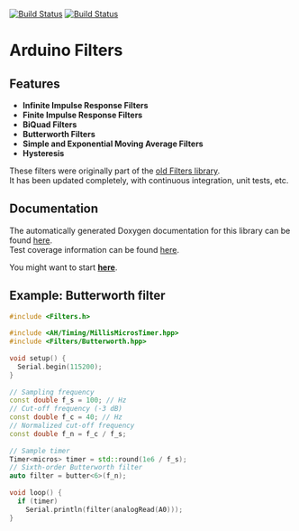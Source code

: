 [![Build Status](https://github.com/tttapa/Arduino-Filters/workflows/CI%20Tests/badge.svg)](https://github.com/tttapa/Arduino-Filters/actions)
[![Build Status](https://travis-ci.org/tttapa/Arduino-Filters.svg?branch=master)](https://travis-ci.org/tttapa/Arduino-Filters)

# Arduino Filters

## Features

- **Infinite Impulse Response Filters**
- **Finite Impulse Response Filters**
- **BiQuad Filters**
- **Butterworth Filters**
- **Simple and Exponential Moving Average Filters**
- **Hysteresis**

These filters were originally part of the
[old Filters library](https://github.com/tttapa/Filters).  
It has been updated completely, with continuous integration, unit tests, etc.

## Documentation

The automatically generated Doxygen documentation for this library can be found 
[here](https://tttapa.github.io/Arduino-Filters/Doxygen/index.html).  
Test coverage information can be found 
[here](https://tttapa.github.io/Arduino-Filters/Coverage/index.html).

You might want to start [**here**](https://tttapa.github.io/Arduino-Filters/Doxygen/d2/d5a/group__Filters.html).

## Example: Butterworth filter

```cpp
#include <Filters.h>
 
#include <AH/Timing/MillisMicrosTimer.hpp>
#include <Filters/Butterworth.hpp>
 
void setup() {
  Serial.begin(115200);
}
 
// Sampling frequency
const double f_s = 100; // Hz
// Cut-off frequency (-3 dB)
const double f_c = 40; // Hz
// Normalized cut-off frequency
const double f_n = f_c / f_s;
 
// Sample timer
Timer<micros> timer = std::round(1e6 / f_s);
// Sixth-order Butterworth filter
auto filter = butter<6>(f_n);
 
void loop() {
  if (timer)
    Serial.println(filter(analogRead(A0)));
}
```